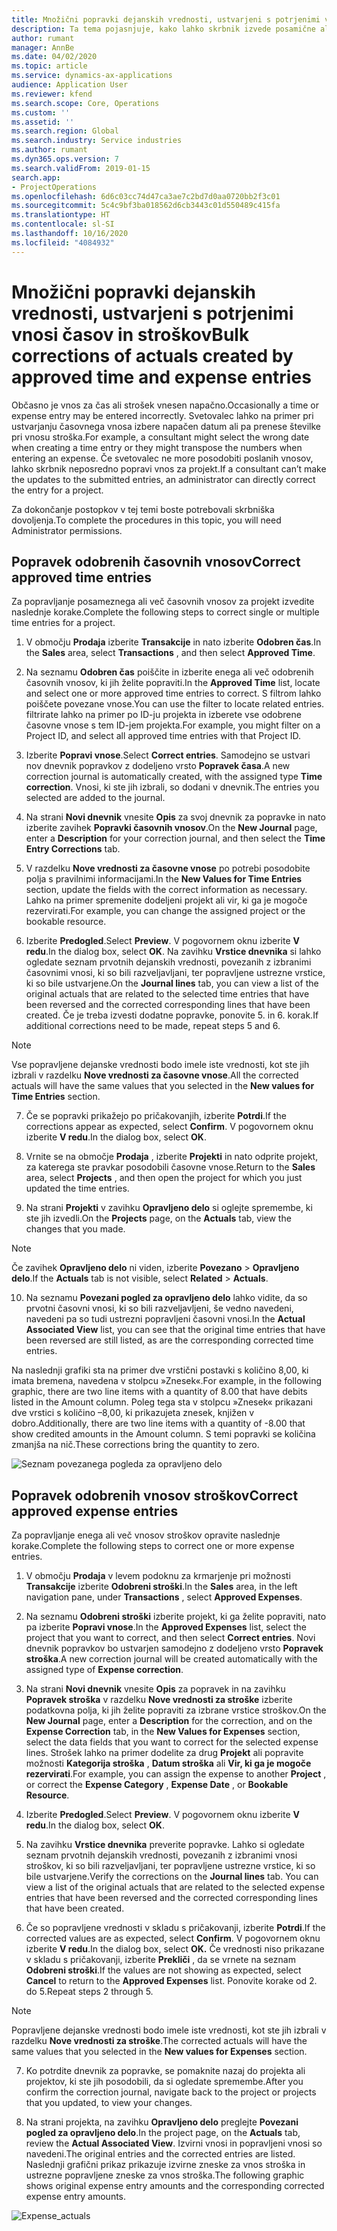 ```yaml
---
title: Množični popravki dejanskih vrednosti, ustvarjeni s potrjenimi vnosi časov in stroškov
description: Ta tema pojasnjuje, kako lahko skrbnik izvede posamične ali množične popravke predhodno odobrenih vnosov za čas ali strošek, če obračun ni popoln.
author: rumant
manager: AnnBe
ms.date: 04/02/2020
ms.topic: article
ms.service: dynamics-ax-applications
audience: Application User
ms.reviewer: kfend
ms.search.scope: Core, Operations
ms.custom: ''
ms.assetid: ''
ms.search.region: Global
ms.search.industry: Service industries
ms.author: rumant
ms.dyn365.ops.version: 7
ms.search.validFrom: 2019-01-15
search.app:
- ProjectOperations
ms.openlocfilehash: 6d6c03cc74d47ca3ae7c2bd7d0aa0720bb2f3c01
ms.sourcegitcommit: 5c4c9bf3ba018562d6cb3443c01d550489c415fa
ms.translationtype: HT
ms.contentlocale: sl-SI
ms.lasthandoff: 10/16/2020
ms.locfileid: "4084932"
---
```

# <a name="bulk-corrections-of-actuals-created-by-approved-time-and-expense-entries"></a><span data-ttu-id="8e3ae-103">Množični popravki dejanskih vrednosti, ustvarjeni s potrjenimi vnosi časov in stroškov</span><span class="sxs-lookup"><span data-stu-id="8e3ae-103">Bulk corrections of actuals created by approved time and expense entries</span></span>

<span data-ttu-id="8e3ae-104">Občasno je vnos za čas ali strošek vnesen napačno.</span><span class="sxs-lookup"><span data-stu-id="8e3ae-104">Occasionally a time or expense entry may be entered incorrectly.</span></span> <span data-ttu-id="8e3ae-105">Svetovalec lahko na primer pri ustvarjanju časovnega vnosa izbere napačen datum ali pa prenese številke pri vnosu stroška.</span><span class="sxs-lookup"><span data-stu-id="8e3ae-105">For example, a consultant might select the wrong date when creating a time entry or they might transpose the numbers when entering an expense.</span></span> <span data-ttu-id="8e3ae-106">Če svetovalec ne more posodobiti poslanih vnosov, lahko skrbnik neposredno popravi vnos za projekt.</span><span class="sxs-lookup"><span data-stu-id="8e3ae-106">If a consultant can’t make the updates to the submitted entries, an administrator can directly correct the entry for a project.</span></span>

<span data-ttu-id="8e3ae-107">Za dokončanje postopkov v tej temi boste potrebovali skrbniška dovoljenja.</span><span class="sxs-lookup"><span data-stu-id="8e3ae-107">To complete the procedures in this topic, you will need Administrator permissions.</span></span>

## <a name="correct-approved-time-entries"></a><span data-ttu-id="8e3ae-108">Popravek odobrenih časovnih vnosov</span><span class="sxs-lookup"><span data-stu-id="8e3ae-108">Correct approved time entries</span></span>     

<span data-ttu-id="8e3ae-109">Za popravljanje posameznega ali več časovnih vnosov za projekt izvedite naslednje korake.</span><span class="sxs-lookup"><span data-stu-id="8e3ae-109">Complete the following steps to correct single or multiple time entries for a project.</span></span>

1. <span data-ttu-id="8e3ae-110">V območju **Prodaja** izberite **Transakcije** in nato izberite **Odobren čas**.</span><span class="sxs-lookup"><span data-stu-id="8e3ae-110">In the **Sales** area, select **Transactions** , and then select **Approved Time**.</span></span> 

2. <span data-ttu-id="8e3ae-111">Na seznamu **Odobren čas** poiščite in izberite enega ali več odobrenih časovnih vnosov, ki jih želite popraviti.</span><span class="sxs-lookup"><span data-stu-id="8e3ae-111">In the **Approved Time** list, locate and select one or more approved time entries to correct.</span></span> <span data-ttu-id="8e3ae-112">S filtrom lahko poiščete povezane vnose.</span><span class="sxs-lookup"><span data-stu-id="8e3ae-112">You can use the filter to locate related entries.</span></span> <span data-ttu-id="8e3ae-113">filtrirate lahko na primer po ID-ju projekta in izberete vse odobrene časovne vnose s tem ID-jem projekta.</span><span class="sxs-lookup"><span data-stu-id="8e3ae-113">For example, you might filter on a Project ID, and select all approved time entries with that Project ID.</span></span>

3. <span data-ttu-id="8e3ae-114">Izberite **Popravi vnose**.</span><span class="sxs-lookup"><span data-stu-id="8e3ae-114">Select **Correct entries**.</span></span> <span data-ttu-id="8e3ae-115">Samodejno se ustvari nov dnevnik popravkov z dodeljeno vrsto **Popravek časa**.</span><span class="sxs-lookup"><span data-stu-id="8e3ae-115">A new correction journal is automatically created, with the assigned type **Time correction**.</span></span> <span data-ttu-id="8e3ae-116">Vnosi, ki ste jih izbrali, so dodani v dnevnik.</span><span class="sxs-lookup"><span data-stu-id="8e3ae-116">The entries you selected are added to the journal.</span></span> 

4. <span data-ttu-id="8e3ae-117">Na strani **Novi dnevnik** vnesite **Opis** za svoj dnevnik za popravke in nato izberite zavihek **Popravki časovnih vnosov**.</span><span class="sxs-lookup"><span data-stu-id="8e3ae-117">On the **New Journal** page, enter a **Description** for your correction journal, and then select the **Time Entry Corrections** tab.</span></span>  
5. <span data-ttu-id="8e3ae-118">V razdelku **Nove vrednosti za časovne vnose** po potrebi posodobite polja s pravilnimi informacijami.</span><span class="sxs-lookup"><span data-stu-id="8e3ae-118">In the **New Values for Time Entries** section, update the fields with the correct information as necessary.</span></span> <span data-ttu-id="8e3ae-119">Lahko na primer spremenite dodeljeni projekt ali vir, ki ga je mogoče rezervirati.</span><span class="sxs-lookup"><span data-stu-id="8e3ae-119">For example, you can change the assigned project or the bookable resource.</span></span>

6. <span data-ttu-id="8e3ae-120">Izberite **Predogled**.</span><span class="sxs-lookup"><span data-stu-id="8e3ae-120">Select **Preview**.</span></span> <span data-ttu-id="8e3ae-121">V pogovornem oknu izberite **V redu**.</span><span class="sxs-lookup"><span data-stu-id="8e3ae-121">In the dialog box, select **OK**.</span></span> <span data-ttu-id="8e3ae-122">Na zavihku **Vrstice dnevnika** si lahko ogledate seznam prvotnih dejanskih vrednosti, povezanih z izbranimi časovnimi vnosi, ki so bili razveljavljani, ter popravljene ustrezne vrstice, ki so bile ustvarjene.</span><span class="sxs-lookup"><span data-stu-id="8e3ae-122">On the **Journal lines** tab, you can view a list of the original actuals that are related to the selected time entries that have been reversed and the corrected corresponding lines that have been created.</span></span> <span data-ttu-id="8e3ae-123">Če je treba izvesti dodatne popravke, ponovite 5. in 6. korak.</span><span class="sxs-lookup"><span data-stu-id="8e3ae-123">If additional corrections need to be made, repeat steps 5 and 6.</span></span> 

> [!NOTE]
> <span data-ttu-id="8e3ae-124">Vse popravljene dejanske vrednosti bodo imele iste vrednosti, kot ste jih izbrali v razdelku **Nove vrednosti za časovne vnose**.</span><span class="sxs-lookup"><span data-stu-id="8e3ae-124">All the corrected actuals will have the same values that you selected in the **New values for Time Entries** section.</span></span>

7. <span data-ttu-id="8e3ae-125">Če se popravki prikažejo po pričakovanjih, izberite **Potrdi**.</span><span class="sxs-lookup"><span data-stu-id="8e3ae-125">If the corrections appear as expected, select **Confirm**.</span></span> <span data-ttu-id="8e3ae-126">V pogovornem oknu izberite **V redu**.</span><span class="sxs-lookup"><span data-stu-id="8e3ae-126">In the dialog box, select **OK**.</span></span>

8. <span data-ttu-id="8e3ae-127">Vrnite se na območje **Prodaja** , izberite **Projekti** in nato odprite projekt, za katerega ste pravkar posodobili časovne vnose.</span><span class="sxs-lookup"><span data-stu-id="8e3ae-127">Return to the **Sales** area, select **Projects** , and then open the project for which you just updated the time entries.</span></span> 

9. <span data-ttu-id="8e3ae-128">Na strani **Projekti** v zavihku **Opravljeno delo** si oglejte spremembe, ki ste jih izvedli.</span><span class="sxs-lookup"><span data-stu-id="8e3ae-128">On the **Projects** page, on the **Actuals** tab, view the changes that you made.</span></span> 

> [!NOTE]
> <span data-ttu-id="8e3ae-129">Če zavihek **Opravljeno delo** ni viden, izberite **Povezano** > **Opravljeno delo**.</span><span class="sxs-lookup"><span data-stu-id="8e3ae-129">If the **Actuals** tab is not visible, select **Related** > **Actuals**.</span></span>  

10. <span data-ttu-id="8e3ae-130">Na seznamu **Povezani pogled za opravljeno delo** lahko vidite, da so prvotni časovni vnosi, ki so bili razveljavljeni, še vedno navedeni, navedeni pa so tudi ustrezni popravljeni časovni vnosi.</span><span class="sxs-lookup"><span data-stu-id="8e3ae-130">In the **Actual Associated View** list, you can see that the original time entries that have been reversed are still listed, as are the corresponding corrected time entries.</span></span> 

<span data-ttu-id="8e3ae-131">Na naslednji grafiki sta na primer dve vrstični postavki s količino 8,00, ki imata bremena, navedena v stolpcu »Znesek«.</span><span class="sxs-lookup"><span data-stu-id="8e3ae-131">For example, in the following graphic, there are two line items with a quantity of 8.00 that have debits listed in the Amount column.</span></span> <span data-ttu-id="8e3ae-132">Poleg tega sta v stolpcu »Znesek« prikazani dve vrstici s količino –8,00, ki prikazujeta znesek, knjižen v dobro.</span><span class="sxs-lookup"><span data-stu-id="8e3ae-132">Additionally, there are two line items with a quantity of -8.00 that show credited amounts in the Amount column.</span></span> <span data-ttu-id="8e3ae-133">S temi popravki se količina zmanjša na nič.</span><span class="sxs-lookup"><span data-stu-id="8e3ae-133">These corrections bring the quantity to zero.</span></span>

![Seznam povezanega pogleda za opravljeno delo](https://github.com/MicrosoftDocs/dynamics-365-customer-engagement-pr/blob/bulk-corrections-actuals-created-by-approved-time-expense-entries.md/time-actuals.png)
 
## <a name="correct-approved-expense-entries"></a><span data-ttu-id="8e3ae-135">Popravek odobrenih vnosov stroškov</span><span class="sxs-lookup"><span data-stu-id="8e3ae-135">Correct approved expense entries</span></span>

<span data-ttu-id="8e3ae-136">Za popravljanje enega ali več vnosov stroškov opravite naslednje korake.</span><span class="sxs-lookup"><span data-stu-id="8e3ae-136">Complete the following steps to correct one or more expense entries.</span></span> 

1. <span data-ttu-id="8e3ae-137">V območju **Prodaja** v levem podoknu za krmarjenje pri možnosti **Transakcije** izberite **Odobreni stroški**.</span><span class="sxs-lookup"><span data-stu-id="8e3ae-137">In the **Sales** area, in the left navigation pane, under **Transactions** , select **Approved Expenses**.</span></span>

2. <span data-ttu-id="8e3ae-138">Na seznamu **Odobreni stroški** izberite projekt, ki ga želite popraviti, nato pa izberite **Popravi vnose**.</span><span class="sxs-lookup"><span data-stu-id="8e3ae-138">In the **Approved Expenses** list, select the project that you want to correct, and then select **Correct entries**.</span></span> <span data-ttu-id="8e3ae-139">Novi dnevnik popravkov bo ustvarjen samodejno z dodeljeno vrsto **Popravek stroška**.</span><span class="sxs-lookup"><span data-stu-id="8e3ae-139">A new correction journal will be created automatically with the assigned type of **Expense correction**.</span></span> 

3. <span data-ttu-id="8e3ae-140">Na strani **Novi dnevnik** vnesite **Opis** za popravek in na zavihku **Popravek stroška** v razdelku **Nove vrednosti za stroške** izberite podatkovna polja, ki jih želite popraviti za izbrane vrstice stroškov.</span><span class="sxs-lookup"><span data-stu-id="8e3ae-140">On the **New Journal** page, enter a **Description** for the correction, and on the **Expense Correction** tab, in the **New Values for Expenses** section, select the data fields that you want to correct for the selected expense lines.</span></span> <span data-ttu-id="8e3ae-141">Strošek lahko na primer dodelite za drug **Projekt** ali popravite možnosti **Kategorija stroška** , **Datum stroška** ali **Vir, ki ga je mogoče rezervirati**.</span><span class="sxs-lookup"><span data-stu-id="8e3ae-141">For example, you can assign the expense to another **Project** , or correct the **Expense Category** , **Expense Date** , or **Bookable Resource**.</span></span>

4. <span data-ttu-id="8e3ae-142">Izberite **Predogled**.</span><span class="sxs-lookup"><span data-stu-id="8e3ae-142">Select **Preview**.</span></span> <span data-ttu-id="8e3ae-143">V pogovornem oknu izberite **V redu**.</span><span class="sxs-lookup"><span data-stu-id="8e3ae-143">In the dialog box, select **OK**.</span></span> 

5. <span data-ttu-id="8e3ae-144">Na zavihku **Vrstice dnevnika** preverite popravke. Lahko si ogledate seznam prvotnih dejanskih vrednosti, povezanih z izbranimi vnosi stroškov, ki so bili razveljavljani, ter popravljene ustrezne vrstice, ki so bile ustvarjene.</span><span class="sxs-lookup"><span data-stu-id="8e3ae-144">Verify the corrections on the **Journal lines** tab. You can view a list of the original actuals that are related to the selected expense entries that have been reversed and the corrected corresponding lines that have been created.</span></span>

6. <span data-ttu-id="8e3ae-145">Če so popravljene vrednosti v skladu s pričakovanji, izberite **Potrdi**.</span><span class="sxs-lookup"><span data-stu-id="8e3ae-145">If the corrected values are as expected, select **Confirm**.</span></span> <span data-ttu-id="8e3ae-146">V pogovornem oknu izberite **V redu**.</span><span class="sxs-lookup"><span data-stu-id="8e3ae-146">In the dialog box, select **OK.**</span></span> <span data-ttu-id="8e3ae-147">Če vrednosti niso prikazane v skladu s pričakovanji, izberite **Prekliči** , da se vrnete na seznam **Odobreni stroški**.</span><span class="sxs-lookup"><span data-stu-id="8e3ae-147">If the values are not showing as expected, select **Cancel** to return to the **Approved Expenses** list.</span></span> <span data-ttu-id="8e3ae-148">Ponovite korake od 2. do 5.</span><span class="sxs-lookup"><span data-stu-id="8e3ae-148">Repeat steps 2 through 5.</span></span> 

> [!NOTE]
> <span data-ttu-id="8e3ae-149">Popravljene dejanske vrednosti bodo imele iste vrednosti, kot ste jih izbrali v razdelku **Nove vrednosti za stroške**.</span><span class="sxs-lookup"><span data-stu-id="8e3ae-149">The corrected actuals will have the same values that you selected in the **New values for Expenses** section.</span></span>

7. <span data-ttu-id="8e3ae-150">Ko potrdite dnevnik za popravke, se pomaknite nazaj do projekta ali projektov, ki ste jih posodobili, da si ogledate spremembe.</span><span class="sxs-lookup"><span data-stu-id="8e3ae-150">After you confirm the correction journal, navigate back to the project or projects that you updated, to view your changes.</span></span>  

8. <span data-ttu-id="8e3ae-151">Na strani projekta, na zavihku **Opravljeno delo** preglejte **Povezani pogled za opravljeno delo**.</span><span class="sxs-lookup"><span data-stu-id="8e3ae-151">In the project page, on the **Actuals** tab, review the **Actual Associated View**.</span></span> <span data-ttu-id="8e3ae-152">Izvirni vnosi in popravljeni vnosi so navedeni.</span><span class="sxs-lookup"><span data-stu-id="8e3ae-152">The original entries and the corrected entries are listed.</span></span> <span data-ttu-id="8e3ae-153">Naslednji grafični prikaz prikazuje izvirne zneske za vnos stroška in ustrezne popravljene zneske za vnos stroška.</span><span class="sxs-lookup"><span data-stu-id="8e3ae-153">The following graphic shows original expense entry amounts and the corresponding corrected expense entry amounts.</span></span> 

![Expense_actuals](https://user-images.githubusercontent.com/60806505/77122219-4cd52900-69fa-11ea-8349-ccd2ffebf640.png)
